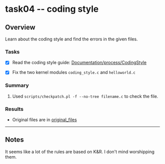 # task04 -- coding style

## Overview

Learn about the coding style and find the errors in the given files.

### Tasks

- [x] Read the coding style guide: [Documentation/process/CodingStyle](https://github.com/torvalds/linux/blob/master/Documentation/process/coding-style.rst)

- [x] Fix the two kernel modules `coding_style.c` and `helloworld.c`

### Summary

1. Used `scripts/checkpatch.pl -f --no-tree filename.c` to check the file.

### Results

- Original files are in [original_files](original_files)

___

## Notes

It seems like a lot of the rules are based on K&R. I don't mind worshipping them.